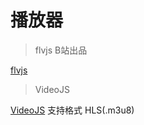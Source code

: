 


# 播放器

> flvjs B站出品

[flvjs](https://github.com/bilibili/flv.js)

> VideoJS

[VideoJS](https://videojs.com/)
支持格式 HLS(.m3u8)